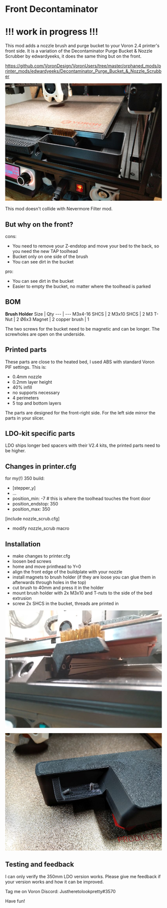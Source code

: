 # Front Decontaminator
# !!! work in progress !!!

This mod adds a nozzle brush and purge bucket to your Voron 2.4 printer's front side. It is a variation of the Decontaminator Purge Bucket & Nozzle Scrubber by edwardyeeks, it does the same thing but on the front.

https://github.com/VoronDesign/VoronUsers/tree/master/orphaned_mods/printer_mods/edwardyeeks/Decontaminator_Purge_Bucket_&_Nozzle_Scrubber

![complete](https://github.com/Thomas-3D/Front_Decontaminator/blob/main/images/complete.jpg)

This mod doesn't collide with Nevermore Filter mod.

## But why on the front?
cons: 
- You need to remove your Z-endstop and move your bed to the back, so you need the new TAP toolhead
- Bucket only on one side of the brush
- You can see dirt in the bucket

pro:
- You can see dirt in the bucket
- Easier to empty the bucket, no matter where the toolhead is parked

## BOM

**Brush Holder**
Size | Qty
--- | ---
M3x4-16 SHCS | 2
M3x10 SHCS | 2
M3 T-Nut | 2
Ø6x3 Magnet | 2
copper brush | 1

The two screws for the bucket need to be magnetic and can be longer. The screwholes are open on the underside.

## Printed parts

These parts are close to the heated bed, I used ABS with standard Voron PIF settings. This is:
- 0.4mm nozzle
- 0.2mm layer height
- 40% infill
- no supports necessary
- 4 perimeters
- 5 top and bottom layers

The parts are designed for the front-right side. For the left side mirror the parts in your slicer.

## LDO-kit specific parts

LDO ships longer bed spacers with their V2.4 kits, the printed parts need to be higher.


## Changes in printer.cfg

for my(!) 350 build:
- [stepper_y]
- ...
- position_min: -7  # this is where the toolhead touches the front door
- position_endstop: 350
- position_max: 350

[include nozzle_scrub.cfg]
- modify nozzle_scrub macro


## Installation

- make changes to printer.cfg
- loosen bed screws
- home and move printhead to Y=0
- align the front edge of the buildplate with your nozzle
- install magnets to brush holder (if they are loose you can glue them in afterwards through holes in the top)
- cut brush to 40mm and press it in the holder
- mount brush holder with 2x M3x10 and T-nuts to the side of the bed extrusion
- screw 2x SHCS in the bucket, threads are printed in

![brush_holder](https://github.com/Thomas-3D/Front_Decontaminator/blob/main/images/brush_holder.jpg)

![bucket_underside](https://github.com/Thomas-3D/Front_Decontaminator/blob/main/images/bucket_underside.jpg)

## Testing and feedback

I can only verify the 350mm LDO version works. Please give me feedback if your version works and how it can be improved.

Tag me on Voron Discord: Justheretolookpretty#3570

Have fun!
